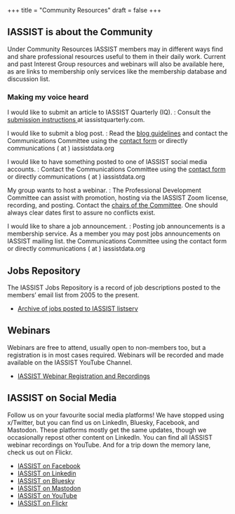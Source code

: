 +++
title = "Community Resources"
draft = false
+++

## IASSIST is about the Community

Under Community Resources IASSIST members may in different ways find and share professional resources useful to them in their daily work. Current and past Interest Group resources and webinars will also be available here, as are links to membership only services like the membership database and discussion list. 

### Making my voice heard



I would like to submit an article to IASSIST Quarterly (IQ).
: Consult the [submission instructions <span class="fas fa-external-link-alt"></span>](https://iassistquarterly.com/index.php/iassist/about/submissions) at iassistquarterly.com.

I would like to submit a blog post.
: Read the [blog guidelines](/blog/2020/01/01/iblog-topic-guidelines/) and contact the Communications Committee using the [contact form](/contact/) or directly communications ( at ) iassistdata.org 

I would like to have something posted to one of IASSIST social media accounts.
: Contact the Communications Committee using the [contact form](/contact/) or directly communications ( at ) iassistdata.org 

My group wants to host a webinar.
: The Professional Development Committee can assist with promotion, hosting via the IASSIST Zoom license, recording, and posting. Contact the [chairs of the Committee](/about/committees-and-groups/#professional-development-committee). One should always clear dates first to assure no conflicts exist.

I would like to share a job announcement. 
: Posting job announcements is a membership service. As a member you may post jobs announcements on IASSIST mailing list. the Communications Committee using the contact form or directly communications ( at ) iassistdata.org  

## Jobs Repository

The IASSIST Jobs Repository is a record of job descriptions posted to the members’ email list from 2005 to the present.

- [Archive of jobs posted to IASSIST listserv](/jobs-repository/)

## Webinars

Webinars are free to attend, usually open to non-members too, but a registration is in most cases required. Webinars will be recorded and made available on the IASSIST YouTube Channel.

- [IASSIST Webinar Registration and Recordings](/community/iassist-webinars/)

## IASSIST on Social Media

Follow us on your favourite social media platforms! We have stopped using x/Twitter, but you can find us on LinkedIn, Bluesky, Facebook, and Mastodon. These platforms mostly get the same updates, though we occasionally repost other content on LinkedIn. You can find all IASSIST webinar recordings on YouTube. And for a trip down the memory lane, check us out on Flickr. 

- [IASSIST on Facebook](https://www.facebook.com/iassistdata/)
- [IASSIST on Linkedin](https://www.linkedin.com/company/iassistdata)
- [IASSIST on Bluesky](https://bsky.app/profile/iassistdata.bsky.social)
- [IASSIST on Mastodon](https://mastodon.social/@iassistdata)
- [IASSIST on YouTube](https://www.youtube.com/channel/UC315efmsReDcFbWHpWBmb9g)
- [IASSIST on Flickr](http://www.flickr.com/search/?w=all&amp;q=iassist&amp;m=text)

<br />

<!--
### Tweets by IASSISTDATA

We've removed the embedded Twitter feed because Twitter disabled the functionality. IASSIST will review it's social media channels in the fall 2023.

<a class="twitter-timeline" data-width="450" data-height="600" href="https://twitter.com/iassistdata?ref_src=twsrc%5Etfw">Tweets by iassistdata</a> <script async src="https://platform.twitter.com/widgets.js" charset="utf-8"></script> 
-->
<!-- #### Below are the pages that are currently listed under "Community". -->
